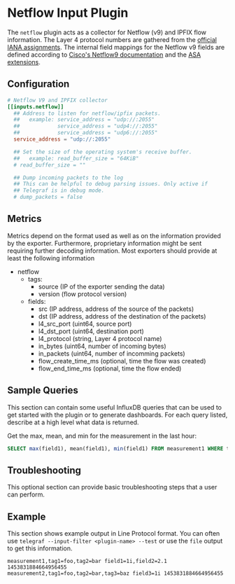 # Netflow Input Plugin

The `netflow` plugin acts as a collector for Netflow (v9) and IPFIX
flow information. The Layer 4 protocol numbers are gathered from the
[official IANA assignments][IANA assignments].
The internal field mappings for the Netflow v9 fields are defined according to
[Cisco's Netflow9 documentation][CISCO NF9] and the [ASA extensions][].

[IANA assignments]: https://www.iana.org/assignments/protocol-numbers/protocol-numbers.xhtml
[CISCO NF9]:        https://www.cisco.com/en/US/technologies/tk648/tk362/technologies_white_paper09186a00800a3db9.html
[ASA extensions]:   https://www.cisco.com/c/en/us/td/docs/security/asa/special/netflow/asa_netflow.html

## Configuration

```toml @sample.conf
# Netflow V9 and IPFIX collector
[[inputs.netflow]]
  ## Address to listen for netflow/ipfix packets.
  ##   example: service_address = "udp://:2055"
  ##            service_address = "udp4://:2055"
  ##            service_address = "udp6://:2055"
  service_address = "udp://:2055"

  ## Set the size of the operating system's receive buffer.
  ##   example: read_buffer_size = "64KiB"
  # read_buffer_size = ""

  ## Dump incoming packets to the log
  ## This can be helpful to debug parsing issues. Only active if
  ## Telegraf is in debug mode.
  # dump_packets = false
```

## Metrics

Metrics depend on the format used as well as on the information provided
by the exporter. Furthermore, proprietary information might be sent requiring
further decoding information. Most exporters should provide at least the
following information

- netflow
  - tags:
    - source (IP of the exporter sending the data)
    - version (flow protocol version)
  - fields:
    - src (IP address, address of the source of the packets)
    - dst (IP address, address of the destination of the packets)
    - l4_src_port (uint64, source port)
    - l4_dst_port (uint64, destination port)
    - l4_protocol (string, Layer 4 protocol name)
    - in_bytes (uint64, number of incoming bytes)
    - in_packets (uint64, number of incomming packets)
    - flow_create_time_ms (optional, time the flow was created)
    - flow_end_time_ms (optional, time the flow ended)

## Sample Queries

This section can contain some useful InfluxDB queries that can be used to get
started with the plugin or to generate dashboards.  For each query listed,
describe at a high level what data is returned.

Get the max, mean, and min for the measurement in the last hour:

```sql
SELECT max(field1), mean(field1), min(field1) FROM measurement1 WHERE tag1=bar AND time > now() - 1h GROUP BY tag
```

## Troubleshooting

This optional section can provide basic troubleshooting steps that a user can
perform.

## Example

This section shows example output in Line Protocol format.  You can often use
`telegraf --input-filter <plugin-name> --test` or use the `file` output to get
this information.

```shell
measurement1,tag1=foo,tag2=bar field1=1i,field2=2.1 1453831884664956455
measurement2,tag1=foo,tag2=bar,tag3=baz field3=1i 1453831884664956455
```
